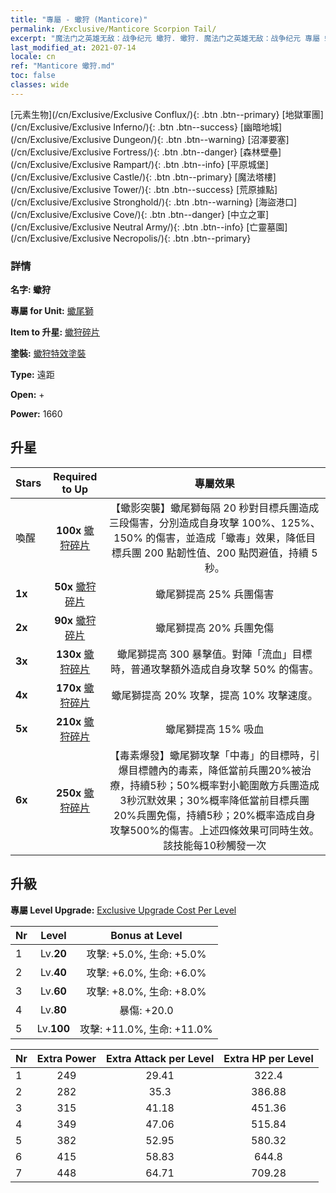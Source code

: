 ```yaml
---
title: "專屬 - 蠍狩 (Manticore)"
permalink: /Exclusive/Manticore Scorpion Tail/
excerpt: "魔法门之英雄无敌：战争纪元 蠍狩. 蠍狩. 魔法门之英雄无敌：战争纪元 專屬 蠍狩. 蠍尾獅 專屬."
last_modified_at: 2021-07-14
locale: cn
ref: "Manticore 蠍狩.md"
toc: false
classes: wide
---
```

 [元素生物](/cn/Exclusive/Exclusive Conflux/){: .btn .btn--primary} [地獄軍團](/cn/Exclusive/Exclusive Inferno/){: .btn .btn--success} [幽暗地城](/cn/Exclusive/Exclusive Dungeon/){: .btn .btn--warning} [沼澤要塞](/cn/Exclusive/Exclusive Fortress/){: .btn .btn--danger} [森林壁壘](/cn/Exclusive/Exclusive Rampart/){: .btn .btn--info} [平原城堡](/cn/Exclusive/Exclusive Castle/){: .btn .btn--primary} [魔法塔樓](/cn/Exclusive/Exclusive Tower/){: .btn .btn--success} [荒原據點](/cn/Exclusive/Exclusive Stronghold/){: .btn .btn--warning} [海盜港口](/cn/Exclusive/Exclusive Cove/){: .btn .btn--danger} [中立之軍](/cn/Exclusive/Exclusive Neutral Army/){: .btn .btn--info} [亡靈墓園](/cn/Exclusive/Exclusive Necropolis/){: .btn .btn--primary} 

### 詳情
 **名字: 蠍狩** 

 **專屬 for Unit:** [蠍尾獅](/cn/units/Manticore/) 

 **Item to 升星:** [蠍狩碎片](/cn/Items/con_992/)

 **塗裝:** [蠍狩特效塗裝](/cn/Items/con_660/)

 **Type:** 遠距

 **Open:** +

 **Power:** 1660

## 升星

  |     Stars    |  Required to Up | 專屬效果 |
  |:-------------|:---------------:|:---------------:|
  |  喚醒  | **100x** [蠍狩碎片](/cn/Items/con_992/) | 【蠍影突襲】蠍尾獅每隔 20 秒對目標兵團造成三段傷害，分別造成自身攻擊 100%、125%、150% 的傷害，並造成「蠍毒」效果，降低目標兵團 200 點韌性值、200 點閃避值，持續 5 秒。 |
  | **1x** <i class="fas fa-star"/> | **50x** [蠍狩碎片](/cn/Items/con_992/) | 蠍尾獅提高 25% 兵團傷害 |
  | **2x** <i class="fas fa-star"/> | **90x** [蠍狩碎片](/cn/Items/con_992/) | 蠍尾獅提高 20% 兵團免傷 |
  | **3x** <i class="fas fa-star"/> | **130x** [蠍狩碎片](/cn/Items/con_992/) | 蠍尾獅提高 300 暴擊值。對陣「流血」目標時，普通攻擊額外造成自身攻擊 50% 的傷害。 |
  | **4x** <i class="fas fa-star"/> | **170x** [蠍狩碎片](/cn/Items/con_992/) | 蠍尾獅提高 20% 攻擊，提高 10% 攻擊速度。 |
  | **5x** <i class="fas fa-star"/> | **210x** [蠍狩碎片](/cn/Items/con_992/) | 蠍尾獅提高 15% 吸血 |
  | **6x** <i class="fas fa-star"/> | **250x** [蠍狩碎片](/cn/Items/con_992/) | 【毒素爆發】蠍尾獅攻擊「中毒」的目標時，引爆目標體內的毒素，降低當前兵團20%被治療，持續5秒；50%概率對小範圍敵方兵團造成3秒沉默效果；30%概率降低當前目標兵團20%兵團免傷，持續5秒；20%概率造成自身攻擊500%的傷害。上述四條效果可同時生效。該技能每10秒觸發一次 |


## 升級
 **專屬 Level Upgrade:** [Exclusive Upgrade Cost Per Level](/Exclusive/ExclusiveUpgradeCostPerLevel/)

  |  Nr  |   Level  | Bonus at Level |
  |:-----|:--------:|:--------------:|
  | 1 | Lv.**20** | 攻擊: +5.0%, 生命: +5.0% |
  | 2 | Lv.**40** | 攻擊: +6.0%, 生命: +6.0% |
  | 3 | Lv.**60** | 攻擊: +8.0%, 生命: +8.0% |
  | 4 | Lv.**80** | 暴傷: +20.0 |
  | 5 | Lv.**100** | 攻擊: +11.0%, 生命: +11.0% |


  |  Nr  |  Extra Power | Extra Attack per Level | Extra HP per Level |
  |:-----|:--------:|:--------:|:--------:|
  | 1 | 249 | 29.41 | 322.4 |
  | 2 | 282 | 35.3 | 386.88 |
  | 3 | 315 | 41.18 | 451.36 |
  | 4 | 349 | 47.06 | 515.84 |
  | 5 | 382 | 52.95 | 580.32 |
  | 6 | 415 | 58.83 | 644.8 |
  | 7 | 448 | 64.71 | 709.28 |


